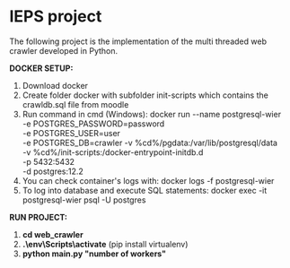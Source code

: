 # IEPS project

The following project is the implementation of the multi threaded web crawler developed in Python.

**DOCKER SETUP:**

1. Download docker
2. Create folder docker with subfolder init-scripts which contains the crawldb.sql file from moodle
3. Run command in cmd (Windows):
   docker run --name postgresql-wier \
    -e POSTGRES_PASSWORD=password \
    -e POSTGRES_USER=user \
    -e POSTGRES_DB=crawler
   -v %cd%/pgdata:/var/lib/postgresql/data \
    -v %cd%/init-scripts:/docker-entrypoint-initdb.d \
    -p 5432:5432 \
    -d postgres:12.2
4. You can check container's logs with: docker logs -f postgresql-wier
5. To log into database and execute SQL statements: docker exec -it postgresql-wier psql -U postgres

**RUN PROJECT:**

1. **cd web_crawler**
1. **.\env\Scripts\activate** (pip install virtualenv)
1. **python main.py "number of workers"**
